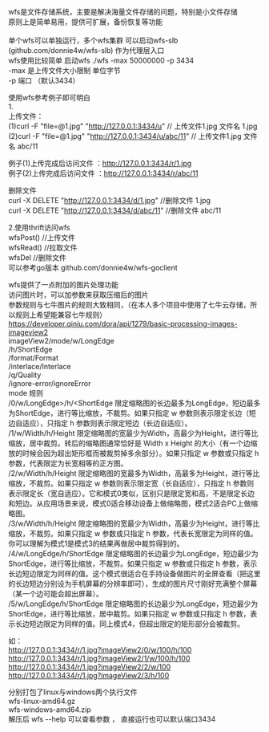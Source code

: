 wfs是文件存储系统，主要是解决海量文件存储的问题，特别是小文件存储 <br/>
原则上是简单易用，提供可扩展，备份恢复等功能 <br/>
<br/>
单个wfs可以单独运行，多个wfs集群 可以启动wfs-slb  (github.com/donnie4w/wfs-slb) 作为代理层入口  <br/>
wfs使用比较简单
启动wfs 
    ./wfs -max 50000000 -p 3434  <br/>
	 -max 是上传文件大小限制 单位字节 <br/>
	 -p 端口 （默认3434） <br/>
	
使用wfs参考例子即可明白 <br/>
1.<br/>
上传文件：<br/>
 (1)curl -F "file=@1.jpg" "http://127.0.0.1:3434/u"           // 上传文件1.jpg 文件名 1.jpg <br/>
 (2)curl -F "file=@1.jpg" "http://127.0.0.1:3434/u/abc/11"    // 上传文件1.jpg 文件名 abc/11 <br/>

  例子(1)上传完成后访问文件 ：http://127.0.0.1:3434/r/1.jpg <br/>
  例子(2)上传完成后访问文件 ：http://127.0.0.1:3434/r/abc/11 <br/>

删除文件 <br/>
 curl -X DELETE "http://127.0.0.1:3434/d/1.jpg"     //删除文件 1.jpg <br/>
 curl -X DELETE "http://127.0.0.1:3434/d/abc/11"    //删除文件 abc/11 <br/>

2.使用thrift访问wfs     <br/>
  wfsPost()    //上传文件  <br/>
  wfsRead()    //拉取文件  <br/>
  wfsDel       //删除文件  <br/>
可以参考go版本  github.com/donnie4w/wfs-goclient  <br/>

wfs提供了一点附加的图片处理功能   	<br/>
访问图片时，可以加参数来获取压缩后的图片 	<br/>
参数规则与七牛图片的规则大致相同，（在本人多个项目中使用了七牛云存储，所以规则上希望能兼容七牛规则）	<br/>
https://developer.qiniu.com/dora/api/1279/basic-processing-images-imageview2	<br/>
imageView2/mode/w/LongEdge <br/>
                 /h/ShortEdge <br/>
                 /format/Format	<br/>
                 /interlace/Interlace	<br/>
                 /q/Quality			<br/>
                 /ignore-error/ignoreError	<br/>
mode 规则 <br/>
/0/w/LongEdge>/h/<ShortEdge 限定缩略图的长边最多为LongEdge，短边最多为ShortEdge，进行等比缩放，不裁剪。如果只指定 w 参数则表示限定长边（短边自适应），只指定 h 参数则表示限定短边（长边自适应）。<br/>
/1/w/Width/h/Height	限定缩略图的宽最少为Width，高最少为Height，进行等比缩放，居中裁剪。转后的缩略图通常恰好是 Width x Height 的大小（有一个边缩放的时候会因为超出矩形框而被裁剪掉多余部分）。如果只指定 w 参数或只指定 h 参数，代表限定为长宽相等的正方图。<br/>
/2/w/Width/h/Height	限定缩略图的宽最多为Width，高最多为Height，进行等比缩放，不裁剪。如果只指定 w 参数则表示限定宽（长自适应），只指定 h 参数则表示限定长（宽自适应）。它和模式0类似，区别只是限定宽和高，不是限定长边和短边。从应用场景来说，模式0适合移动设备上做缩略图，模式2适合PC上做缩略图。<br/>
/3/w/Width/h/Height	限定缩略图的宽最少为Width，高最少为Height，进行等比缩放，不裁剪。如果只指定 w 参数或只指定 h 参数，代表长宽限定为同样的值。你可以理解为模式1是模式3的结果再做居中裁剪得到的。<br/>
/4/w/LongEdge/h/ShortEdge 限定缩略图的长边最少为LongEdge，短边最少为ShortEdge，进行等比缩放，不裁剪。如果只指定 w 参数或只指定 h 参数，表示长边短边限定为同样的值。这个模式很适合在手持设备做图片的全屏查看（把这里的长边短边分别设为手机屏幕的分辨率即可），生成的图片尺寸刚好充满整个屏幕（某一个边可能会超出屏幕）。 <br/>
/5/w/LongEdge/h/ShortEdge 限定缩略图的长边最少为LongEdge，短边最少为ShortEdge，进行等比缩放，居中裁剪。如果只指定 w 参数或只指定 h 参数，表示长边短边限定为同样的值。同上模式4，但超出限定的矩形部分会被裁剪。 <br/>				

如： <br/>
http://127.0.0.1:3434/r/1.jpg?imageView2/0/w/100/h/100 <br/>
http://127.0.0.1:3434/r/1.jpg?imageView2/1/w/100/h/100 <br/>
http://127.0.0.1:3434/r/1.jpg?imageView2/2/w/100	<br/>
http://127.0.0.1:3434/r/1.jpg?imageView2/3/h/100	<br/>

分别打包了linux与windows两个执行文件	 <br/>
wfs-linux-amd64.gz		<br/>
wfs-windows-amd64.zip    <br/>
解压后 wfs --help 可以查看参数 ， 直接运行也可以默认端口3434  <br/>
